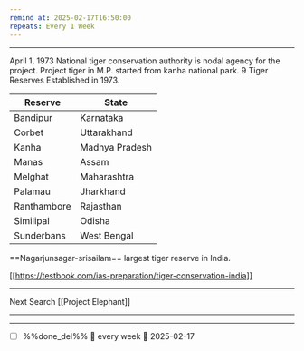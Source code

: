```yaml
---
remind at: 2025-02-17T16:50:00
repeats: Every 1 Week
---
```

---
April 1, 1973
National tiger conservation authority is nodal agency for the project.
Project tiger in M.P. started from kanha national park.
9 Tiger Reserves Established in 1973.

| Reserve     | State          |
| ----------- | -------------- |
| Bandipur    | Karnataka      |
| Corbet      | Uttarakhand    |
| Kanha       | Madhya Pradesh |
| Manas       | Assam          |
| Melghat     | Maharashtra    |
| Palamau     | Jharkhand      |
| Ranthambore | Rajasthan      |
| Similipal   | Odisha         |
| Sunderbans  | West Bengal    |
==Nagarjunsagar-srisailam== largest tiger reserve in India.

[[https://testbook.com/ias-preparation/tiger-conservation-india]]

---
Next Search
[[Project Elephant]]


---
---
- [ ] %%done_del%% 🔁 every week 📅 2025-02-17